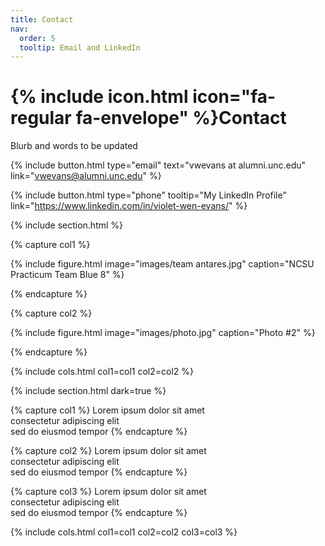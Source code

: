 ```yaml
---
title: Contact
nav:
  order: 5
  tooltip: Email and LinkedIn
---
```


# {% include icon.html icon="fa-regular fa-envelope" %}Contact

Blurb and words to be updated

{%
  include button.html
  type="email"
  text="vwevans at alumni.unc.edu"
  link="vwevans@alumni.unc.edu"
%}

{%
  include button.html
  type="phone"
  tooltip="My LinkedIn Profile"
  link="https://www.linkedin.com/in/violet-wen-evans/"
%}

{% include section.html %}

{% capture col1 %}

{%
  include figure.html
  image="images/team antares.jpg"
  caption="NCSU Practicum Team Blue 8"
%}

{% endcapture %}

{% capture col2 %}

{%
  include figure.html
  image="images/photo.jpg"
  caption="Photo #2"
%}

{% endcapture %}

{% include cols.html col1=col1 col2=col2 %}

{% include section.html dark=true %}

{% capture col1 %}
Lorem ipsum dolor sit amet  
consectetur adipiscing elit  
sed do eiusmod tempor
{% endcapture %}

{% capture col2 %}
Lorem ipsum dolor sit amet  
consectetur adipiscing elit  
sed do eiusmod tempor
{% endcapture %}

{% capture col3 %}
Lorem ipsum dolor sit amet  
consectetur adipiscing elit  
sed do eiusmod tempor
{% endcapture %}

{% include cols.html col1=col1 col2=col2 col3=col3 %}

